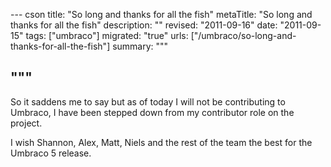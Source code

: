--- cson
title: "So long and thanks for all the fish"
metaTitle: "So long and thanks for all the fish"
description: ""
revised: "2011-09-16"
date: "2011-09-15"
tags: ["umbraco"]
migrated: "true"
urls: ["/umbraco/so-long-and-thanks-for-all-the-fish"]
summary: """

"""
---
So it saddens me to say but as of today I will not be contributing to Umbraco, I have been stepped down from my contributor role on the project.

I wish Shannon, Alex, Matt, Niels and the rest of the team the best for the Umbraco 5 release.